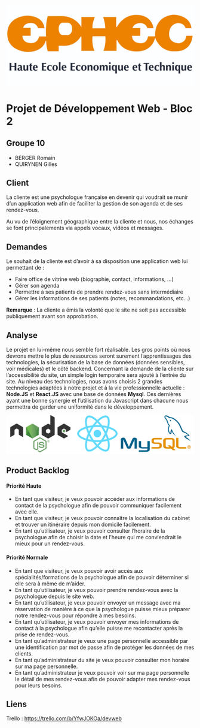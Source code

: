 ![alt text](https://github.com/ArtyomNegev/DevWebProjet/blob/master/wiki/Logo_Ephec.jpg "Logo Ephec")
# Projet de Développement Web - Bloc 2

## Groupe 10
* BERGER Romain
* QUIRYNEN Gilles

## Client
La cliente est une psychologue française en devenir qui voudrait se munir d’un application web afin de faciliter la gestion de son agenda et de ses rendez-vous.

Au vu de l’éloignement géographique entre la cliente et nous, nos échanges se font principalements via appels vocaux, vidéos et messages.

## Demandes
Le souhait de la cliente est d’avoir à sa disposition une application web lui permettant de :
* Faire office de vitrine web (biographie, contact, informations, …)
* Gérer son agenda
* Permettre à ses patients de prendre rendez-vous sans intermédiaire
* Gérer les informations de ses patients (notes, recommandations, etc…)

**Remarque** : La cliente a émis la volonté que le site ne soit pas accessible publiquement avant son approbation.

## Analyse
Le projet en lui-même nous semble fort réalisable.
Les gros points où nous devrons mettre le plus de ressources seront surement l’apprentissages des technologies, la sécurisation de la base de données (données sensibles, voir médicales) et le côté backend. 
Concernant la demande de la cliente sur l’accessibilité du site, un simple login temporaire sera ajouté à l’entrée du site.
Au niveau des technologies, nous avons choisis 2 grandes technologies adaptées à notre projet et à la vie professionnelle actuelle : **Node.JS** et **React.JS** avec une base de données **Mysql**.
Ces dernières ayant une bonne synergie et l’utilisation du Javascript dans chacune nous permettra de garder une uniformité dans le développement.

![alt text](https://github.com/ArtyomNegev/DevWebProjet/blob/master/wiki/Logo_Tech.png "Logo Technologies")


## Product Backlog
#### Priorité Haute
* En tant que visiteur, je veux pouvoir accéder aux informations de contact de la psychologue afin de pouvoir communiquer facilement avec elle.
* En tant que visiteur, je veux pouvoir connaître la localisation du cabinet et trouver un itinéraire depuis mon domicile facilement.
* En tant qu’utilisateur, je veux pouvoir consulter l’horaire de la psychologue afin de choisir la date et l’heure qui me conviendrait le mieux pour un rendez-vous.

#### Priorité Normale
* En tant que visiteur, je veux pouvoir avoir accès aux spécialités/formations de la psychologue afin de pouvoir déterminer si elle sera à même de m’aider.
* En tant qu’utilisateur, je veux pouvoir prendre rendez-vous avec la psychologue depuis le site web.
* En tant qu’utilisateur, je veux pouvoir envoyer un message avec ma réservation de manière à ce que la psychologue puisse mieux préparer notre rendez-vous pour répondre à mes besoins.
* En tant qu’utilisateur, je veux pouvoir envoyer mes informations de contact à la psychologue afin qu’elle puisse me recontacter après la prise de rendez-vous.
* En tant qu’administrateur je veux une page personnelle accessible par une identification par mot de passe afin de protéger les données de mes clients.
* En tant qu’administrateur du site je veux pouvoir consulter mon horaire sur ma page personnelle.
* En tant qu’administrateur je veux pouvoir voir sur ma page personnelle le détail de mes rendez-vous afin de pouvoir adapter mes rendez-vous pour leurs besoins.

## Liens
Trello : https://trello.com/b/YfwJOKOa/devweb

